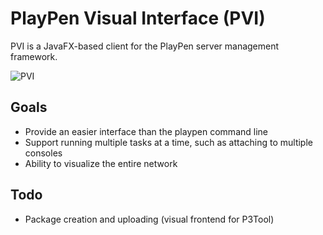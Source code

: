 # PlayPen Visual Interface (PVI)

PVI is a JavaFX-based client for the PlayPen server management framework.

![PVI](http://i.imgur.com/GDHFgrP.png)

## Goals

  * Provide an easier interface than the playpen command line
  * Support running multiple tasks at a time, such as attaching to multiple consoles
  * Ability to visualize the entire network

## Todo

 * Package creation and uploading (visual frontend for P3Tool)